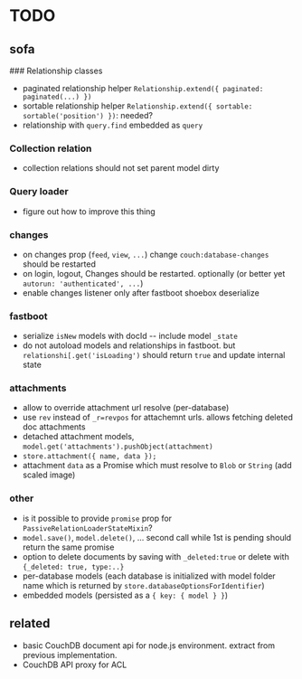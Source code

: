 # TODO

## sofa

### Relationship classes

* paginated relationship helper `Relationship.extend({ paginated: paginated(...) })`
* sortable relationship helper `Relationship.extend({ sortable: sortable('position') })`: needed?
* relationship with `query.find` embedded as `query`

### Collection relation

* collection relations should not set parent model dirty

### Query loader

* figure out how to improve this thing

### changes

* on changes prop (`feed`, `view`, `...`) change `couch:database-changes` should be restarted
* on login, logout, Changes should be restarted. optionally (or better yet `autorun: 'authenticated', ...`)
* enable changes listener only after fastboot shoebox deserialize

### fastboot

* serialize `isNew` models with docId -- include model `_state`
* do not autoload models and relationships in fastboot. but `relationshi[.get('isLoading')` should return `true` and update internal state

### attachments

* allow to override attachment url resolve (per-database)
* use `rev` instead of `_r=revpos` for attachemnt urls. allows fetching deleted doc attachments
* detached attachment models, `model.get('attachments').pushObject(attachment)`
* `store.attachment({ name, data });`
* attachment `data` as a Promise which must resolve to `Blob` or `String` (add scaled image)

### other

* is it possible to provide `promise` prop for `PassiveRelationLoaderStateMixin`?
* `model.save()`, `model.delete()`, ... second call while 1st is pending should return the same promise
* option to delete documents by saving with `_deleted:true` or delete with `{_deleted: true, type:..}`
* per-database models (each database is initialized with model folder name which is returned by `store.databaseOptionsForIdentifier`)
* embedded models (persisted as a `{ key: { model } }`)

## related

* basic CouchDB document api for node.js environment. extract from previous implementation.
* CouchDB API proxy for ACL
